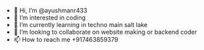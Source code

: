 - 👋 Hi, I’m @ayushmanr433
- 👀 I’m interested in coding
- 🌱 I’m currently learning in techno main salt lake
- 💞️ I’m looking to collaborate on website making or backend coder
- 📫 How to reach me +917463859379

<!---
ayushmanr433/ayushmanr433 is a ✨ special ✨ repository because its `README.md` (this file) appears on your GitHub profile.
You can click the Preview link to take a look at your changes.
--->
